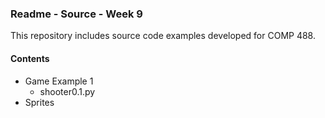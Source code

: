 ### Readme - Source - Week 9

This repository includes source code examples developed for COMP 488.

#### Contents
* Game Example 1
    * shooter0.1.py
* Sprites
